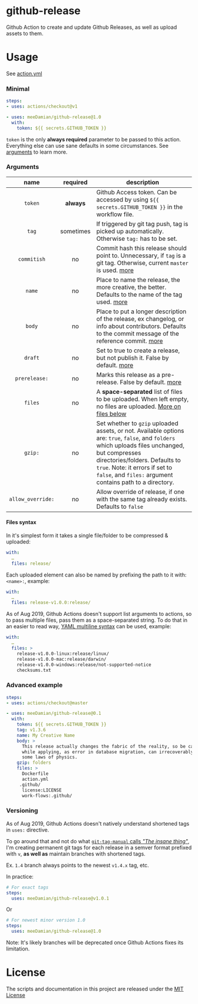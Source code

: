 # github-release

Github Action to create and update Github Releases, as well as upload assets to them.

# Usage

See [action.yml](action.yml)

### Minimal

```yaml
steps:
- uses: actions/checkout@v1

- uses: meeDamian/github-release@1.0
  with:
    token: ${{ secrets.GITHUB_TOKEN }}
```

`token` is the only **always required** parameter to be passed to this action.  Everything else can use sane defaults in some circumstances.  See [arguments] to learn more.

[arguments]: #Arguments

### Arguments

| name             | required   | description 
|:----------------:|:----------:|-------------
| `token`          | **always** | Github Access token.  Can be accessed by using `${{ secrets.GITHUB_TOKEN }}` in the workflow file.
| `tag`            | sometimes  | If triggered by git tag push, tag is picked up automatically.  Otherwise `tag:` has to be set.
| `commitish`      | no         | Commit hash this release should point to.  Unnecessary, if `tag` is a git tag.  Otherwise, current `master` is used. [more]
| `name`           | no         | Place to name the release, the more creative, the better. Defaults to the name of the tag used. [more]
| `body`           | no         | Place to put a longer description of the release, ex changelog, or info about contributors.  Defaults to the commit message of the reference commit. [more]
| `draft`          | no         | Set to true to create a release, but not publish it. False by default. [more]
| `prerelease:`    | no         | Marks this release as a pre-release. False by default. [more]
| `files`          | no         | A **space-separated** list of files to be uploaded. When left empty, no files are uploaded. [More on files below]
| `gzip:`          | no         | Set whether to `gzip` uploaded assets, or not.  Available options are: `true`, `false`, and `folders` which uploads files unchanged, but compresses directories/folders.  Defaults to `true`.  Note: it errors if set to `false`, and `files:` argument contains path to a directory.
| `allow_override:` | no        | Allow override of release, if one with the same tag already exists.  Defaults to `false`


[more]: https://developer.github.com/v3/repos/releases/#create-a-release
[More on files below]: #Files-syntax

#### Files syntax

In it's simplest form it takes a single file/folder to be compressed & uploaded:

```yaml
with:
  …
  files: release/
```

Each uploaded element can also be named by prefixing the path to it with: `<name>:`, example:

```yaml
with:
  …
  files: release-v1.0.0:release/
```

As of Aug 2019, Github Actions doesn't support list arguments to actions, so to pass multiple files, pass them as a space-separated string.  To do that in an easier to read way, [YAML multiline syntax] can be used, example:

```yaml
with:
  …
  files: >
    release-v1.0.0-linux:release/linux/
    release-v1.0.0-mac:release/darwin/
    release-v1.0.0-windows:release/not-supported-notice
    checksums.txt      
```
[YAML multiline syntax]: https://yaml-multiline.info/ 

### Advanced example

```yaml
steps:
- uses: actions/checkout@master

- uses: meeDamian/github-release@0.1
  with:
    token: ${{ secrets.GITHUB_TOKEN }}
    tag: v1.3.6
    name: My Creative Name
    body: >
      This release actually changes the fabric of the reality, so be careful 
      while applying, as error in database migration, can irrecoverably wipe 
      some laws of physics.  
    gzip: folders
    files: >
      Dockerfile
      action.yml
     .github/
      license:LICENSE
      work-flows:.github/
```


### Versioning

As of Aug 2019, Github Actions doesn't natively understand shortened tags in `uses:` directive.

To go around that and not do what [`git-tag-manual` calls _"The insane thing"_][insane], I'm creating permanent git tags for each release in a semver format prefixed with `v`, **as well as** maintain branches with shortened tags.

Ex. `1.4` branch always points to the newest `v1.4.x` tag, etc.

In practice:

```yaml
# For exact tags
steps:
  uses: meeDamian/github-release@v1.0.1
```
Or
```yaml
# For newest minor version 1.0
steps:
  uses: meeDamian/github-release@1.0
```

Note: It's likely branches will be deprecated once Github Actions fixes its limitation.

[insane]: https://git-scm.com/docs/git-tag#_on_re_tagging

# License

The scripts and documentation in this project are released under the [MIT License](LICENSE)
